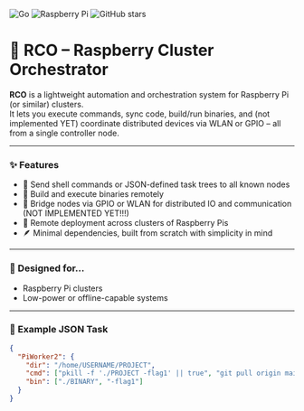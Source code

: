 ![Go](https://img.shields.io/badge/Language-Go-00ADD8?logo=go&logoColor=white)
![Raspberry Pi](https://img.shields.io/badge/Platform-Raspberry%20Pi-green?logo=raspberry-pi&logoColor=white)
![GitHub stars](https://img.shields.io/github/stars/Serbirial/rco?style=social)

# 🚀 RCO – Raspberry Cluster Orchestrator

**RCO** is a lightweight automation and orchestration system for Raspberry Pi (or similar) clusters.  
It lets you execute commands, sync code, build/run binaries, and (not implemented YET) coordinate distributed devices via WLAN or GPIO – all from a single controller node.

---

### ✨ Features

- 📡 Send shell commands or JSON-defined task trees to all known nodes  
- 🧱 Build and execute binaries remotely  
- 🔗 Bridge nodes via GPIO or WLAN for distributed IO and communication (NOT IMPLEMENTED YET!!!)  
- 📁 Remote deployment across clusters of Raspberry Pis  
- 🪶 Minimal dependencies, built from scratch with simplicity in mind  

---

### 📡 Designed for...

- Raspberry Pi clusters  
- Low-power or offline-capable systems  

---

### 🧪 Example JSON Task

```json
{
  "PiWorker2": {
    "dir": "/home/USERNAME/PROJECT",
    "cmd": ["pkill -f './PROJECT -flag1' || true", "git pull origin main", "go build"],
    "bin": ["./BINARY", "-flag1"]
  }
}
```